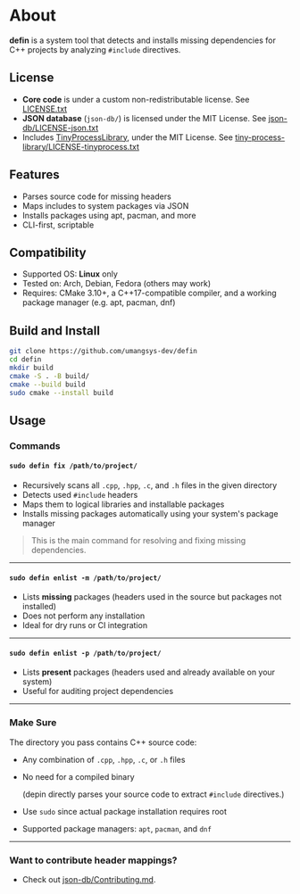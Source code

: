 # About

**defin** is a system tool that detects and installs missing dependencies for C++ projects by analyzing `#include` directives.


## License

- **Core code** is under a custom non-redistributable license. See [LICENSE.txt](./LICENSE.txt)
- **JSON database** (`json-db/`) is licensed under the MIT License. See [json-db/LICENSE-json.txt](./json-db/LICENSE-json.txt)
- Includes [TinyProcessLibrary](https://gitlab.com/eidheim/tiny-process-library), under the MIT License. See [tiny-process-library/LICENSE-tinyprocess.txt](./tiny-process-library/LICENSE-tinyprocess.txt)


## Features

- Parses source code for missing headers
- Maps includes to system packages via JSON
- Installs packages using apt, pacman, and more
- CLI-first, scriptable


## Compatibility

- Supported OS: **Linux** only  
- Tested on: Arch, Debian, Fedora (others may work)
- Requires: CMake 3.10+, a C++17-compatible compiler, and a working package manager (e.g. apt, pacman, dnf)


## Build and Install

```bash
git clone https://github.com/umangsys-dev/defin
cd defin
mkdir build
cmake -S . -B build/
cmake --build build
sudo cmake --install build
```

## Usage

### Commands

#### `sudo defin fix /path/to/project/`

- Recursively scans all `.cpp`, `.hpp`, `.c`, and `.h` files in the given directory
- Detects used `#include` headers
- Maps them to logical libraries and installable packages
- Installs missing packages automatically using your system's package manager

> This is the main command for resolving and fixing missing dependencies.

---

#### `sudo defin enlist -m /path/to/project/`

- Lists **missing** packages (headers used in the source but packages not installed)
- Does not perform any installation
- Ideal for dry runs or CI integration

---

#### `sudo defin enlist -p /path/to/project/`

- Lists **present** packages (headers used and already available on your system)
- Useful for auditing project dependencies

---

### Make Sure

The directory you pass contains C++ source code:
- Any combination of `.cpp`, `.hpp`, `.c`, or `.h` files
- No need for a compiled binary

  (depin directly parses your source code to extract `#include` directives.)

- Use `sudo` since actual package installation requires root
- Supported package managers: `apt`, `pacman`, and `dnf`

---

### Want to contribute header mappings?

- Check out [json-db/Contributing.md](./json-db/Contributing.md).